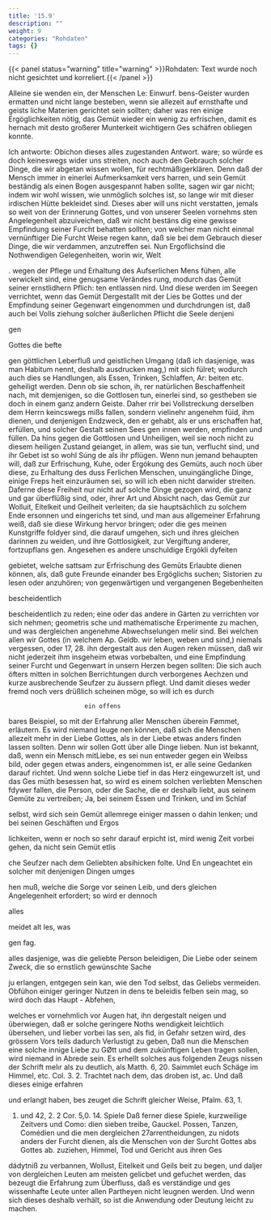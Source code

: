 ```yaml
---
title: '15.9'
description: ""
weight: 9
categories: "Rohdaten"
tags: {}
---
```


{{< panel status="warning" title="warning" >}}Rohdaten: Text wurde noch nicht gesichtet und korreliert.{{< /panel >}}
<!-- seite 749 -->


Alleine sie wenden ein, der Menschen Le: Einwurf.
bens-Geister wurden ermatten und nicht lange
 besteben, wenn sie allezeit auf ernsthafte und geists
 liche Materien gerichtet sein sollten; daher was
 ren einige Ergöglichkeiten nötig, das Gemüt
wieder ein wenig zu erfrischen, damit es hernach
mit desto großerer Munterkeit wichtigern Ges
 schäfren obliegen konnte.

Ich antworte: Obichon dieses alles zugestanden Antwort. ware; so würde es doch keineswegs wider uns streiten, noch auch den Gebrauch solcher Dinge, die wir abgetan wissen wollen, für rechtmäßigerklären. Denn daß der Mensch immer in einerlei Aufmerksamkeit vers harren, und sein Gemüt beständig als einen Bogen ausgespannt haben sollte, sagen wir gar nicht; indem wir wohl wissen, wie unmöglich solches ist, so lange wir mit dieser irdischen Hütte bekleidet sind. Dieses aber will uns nicht verstatten, jemals so weit von der Erinnerung Gottes, und von unserer Seelen vornehms sten Angelegenheit abzuiveichen, daß wir nicht bestäns dig eine gewisse Empfindung seiner Furcht behatten sollten; von welcher man nicht einmal vernünftiger Die Furcht Weise regen kann, daß sie bei dem Gebrauch dieser Dinge, die wir verdammen, anzutreffen sei. Nun Ergoflichsind die Nothwendigen Gelegenheiten, worin wir, Welt

. wegen der Pflege und Erhaltung des Aufserlichen Mens fühen, alle verwickelt sind, eine genugsame Verändes rung, modurch das Gemüt seiner ernstlidhern Pflich: ten entlassen nird. Und diese werden im Seegen verrichtet, wenn das Gemüt Dergestallt mit der Lies be Gottes und der Empfindung seiner Gegenwart eingenommen und durchdrungen ist, daß auch bei Volls ziehung solcher äußerlichen Pflicht die Seele denjeni

gen

Gottes die befte

<!-- seite 750 -->

gen göttlichen Leberfluß und geistlichen Umgang (daß ich dasjenige, was man Habitum nennt, deshalb ausdrucken mag,) mit sich fülret; wodurch auch dies se Handlungen, als Essen, Trinken, Schlaffen, Ar: beiten etc. geheiligt werden. Denn ob sie schon, ih, rer natürlichen Beschaffenheit nach, mit demjenigen, so die Gottlosen tun, einerlei sind, so gestheben sie doch in einem ganz andern Geiste. Daher rrir bei Vollstreckung derselben dem Herrn keincswegs mißs fallen, sondern vielinehr angenehm füid, ihm dienen, und denjenigen Endzweck, den er gehabt, als er uns erschaffen hat, erfüllen, und solcher Gestalt seinen Sees gen innen werden, empfinden und füllen. Da hins gegen die Gottlosen und Unheiligen, weil sie noch nicht zu diesem heiligen Zustand geianget, in allem, was sie tun, verflucht sind, und ihr Gebet ist so wohl Súng de als ihr pflügen. Wenn nun jemand behaupten will, daß zur Erfrischung, Kuhe, oder Ergókung des Gemüts, auch noch über diese, zu Erhaltung des duss Ferlichen Menschen, unuingängliche Dinge, einige Freps heit einzuräumen sei, so will ich eben nicht darwider streiten. Daferne diese Freiheit nur nicht auf solche Dinge gezogen wird, die ganz und gar überflüßig sind, oder, ihrer Art und Absicht nach, das Gemüt zur Wolluit, Eitelkeit und Geilheit verleiten; da sie hauptsächlich zu solchem Ende ersonnen und eingerichs tet sind, und man aus allgemeiner Erfahrung weiß, daß sie diese Wirkung hervor bringen; oder die ges meinen Kunstgriffe foldyer sind, die darauf umgehen, sich und ihres gleichen darinnen zu weiden, und ihre Gottlosigkeit, zur Vergiftung anderer, fortzupflans gen. Angesehen es andere unschuldige Ergókli dyfeiten

gebietet, welche sattsam zur Erfrischung des Gemüts Erlaubte dienen können, als, daß gute Freunde einander bes Ergöglichs suchen; Sistorien zu lesen oder anzuhören; von gegenwärtigen und vergangenen Begebenheiten

bescheidentlich
<!-- seite 751 -->
 bescheidentlich zu reden; eine oder das andere in
Gärten zu verrichten vor sich nehmen; geometris
sche und mathematische Erperimente zu machen,
und was dergleichen angenehme Abwechselungen melir
sind. Bei welchen allen wir Gottes (in welchem Ap. Geldb.
wir leben, weben und sind,) niemals vergessen, oder 17, 28.
ihn dergestalt aus den Augen reken müssen, daß wir
nicht jederzeit ihm insgeheim etwas vorbebalten,
und eine Empfindung seiner Furcht und Gegenwart
in unsern Herzen begen sollten: Die sich auch öfters
mitten in solchen Berrichtungen durch verborgenes
Aechzen und kurze ausbrechende Seufzer zu äussern
pflegt. Und damit dieses weder fremd noch vers
drüßlich scheinen möge, so will ich es durch

                         ein offens
 bares Beispiel, so mit der Erfahrung aller Menschen
 überein Fømmet, erläutern. Es wird niemand leuge
 nen können, daß sich die Menschen allezeit mehr in der
Liebe Gottes, als in der Liebe etwas anders finden
lassen sollten. Denn wir sollen Gott über alle
Dinge lieben. Nun ist bekannt, daß, wenn ein
Mensch mitLiebe, es sei nun entweder gegen ein Weibss
 bild, oder gegen etwas anders, eingenommen ist, er
 alle seine Gedanken darauf richtet. Und wenn solche
Liebe tief in das Herz eingewurzelt ist, und das Ges
müth besessen hat, so wird es einem solchen verliebten
Menschen fdywer fallen, die Person, oder die Sache,
 die er deshalb liebt, aus seinem Gemüte zu vertreiben;
Ja, bei seinem Essen und Trinken, und im Schlaf

selbst, wird sich sein Gemüt allemrege einiger massen o dahin lenken; und bei seinen Geschäften und Ergos

lichkeiten, wenn er noch so sehr darauf erpicht ist, mird
wenig Zeit vorbei gehen, da nicht sein Gemüt etlis

che Seufzer nach dem Geliebten absihicken folte. Und En ungeachtet ein solcher mit denjenigen Dingen umges

hen muß, welche die Sorge vor seinen Leib, und ders
gleichen Angelegenheit erfordert; so wird er dennoch

alles



meidet alt les, was

gen fag.
<!-- seite 752 -->
alles dasjenige, was die geliebte Person beleidigen, Die Liebe oder seinem Zweck, die so ernstlich gewünschte Sache

ju erlangen, entgegen sein kan, wie den Tod selbst, das Geliebs vermeiden. Obfühon einiger geringer Nutzen in dens te beleidis felben sein mag, so wird doch das Haupt - Abfehen,

welches er vornehmlich vor Augen hat, ihn dergestalt neigen und überwiegen, daß er solche geringere Noths wendigkeit leichtlich übersehen, und lieber vorbei las sen, als fid, in Gefahr setzen wird, des grössern Vors teils dadurch Verlustigt zu geben, Daß nun die Menschen eine solche innige Liebe zu GØtt und dem zukünftigen Leben tragen sollen, wird niemand in Abrede sein. Es erhellt solches aus folgenden Zeugs nissen der Schrift melır als zu deutlich, als Matth. 6, 20. Saimmlet euch Schäge im Himmel, etc. Col. 3. 2. Trachtet nach dem, das droben ist, ac. Und daß dieses einige erfahren

und erlangt haben, bes zeuget die Schrift gleicher Weise, Pfalm. 63, 1.

1. und 42, 2. 2 Cor. 5,0. 14. Spiele Daß ferner diese Spiele, kurzweilige Zeitvers und Como: dien sieben treibe, Gauckel. Possen, Tanzen, Comédien und die men dergleichen 27arrentheidungen, zu nidots anders der Furcht dienen, als die Menschen von der Surcht Gottes abs Gottes ab. zuziehen, Himmel, Tod und Gericht aus ihren Ges

dádytniß zu verbannen, Wollust, Eitelkeit und Geils beit zu begen, und daljer von dergleichen Leuten am meisten gelicbet und gefuchet werden, das bezeugt die Erfahrung zum Überfluss, daß es verständige und ges wissenhafte Leute unter allen Partheyen nicht leugnen werden. Und wenn sich dieses deshalb verhält, so ist die Anwendung oder Deutung leicht zu machen.
